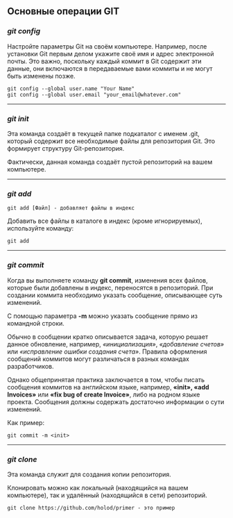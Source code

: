## Основные операции GIT

### ***git config***

Настройте параметры Git на своём компьютере.
Например, после установки Git первым делом укажите своё имя и адрес электронной почты. Это важно, поскольку каждый коммит в Git содержит эти данные, они включаются в передаваемые вами коммиты и не могут быть изменены позже.
```
git config --global user.name "Your Name"
git config --global user.email "your_email@whatever.com"
```
---
### ***git init***
Эта команда создаёт в текущей папке подкаталог с именем .git, который содержит все необходимые файлы для репозитория Git. Это формирует структуру Git-репозитория.

Фактически, данная команда создаёт пустой репозиторий на вашем компьютере.

---
### ***git add***
```
git add [Файл] - добавляет файлы в индекс
```
Добавить все файлы в каталоге в индекс (кроме игнорируемых), используйте команду:

```
git add
```
---
### ***git commit***
Когда вы выполняете команду **git commit**, изменения всех файлов, которые были добавлены в индекс, переносятся в репозиторий. При создании коммита необходимо указать сообщение, описывающее суть изменений.

С помощью параметра **-m** можно указать сообщение прямо из командной строки.

Обычно в сообщении кратко описывается задача, которую решает данное обновление, например, *«инициализация»*, *«добавление счетов»* или *«исправление ошибки создания счета»*. Правила оформления сообщений коммитов могут различаться в разных командах разработчиков.

Однако общепринятая практика заключается в том, чтобы писать сообщения коммитов на английском языке, например, **«init», «add Invoices»** или **«fix bug of create Invoice»**, либо на родном языке проекта. Сообщения должны содержать достаточно информации о сути изменений.

Как пример:
```
git commit -m <init>
```
---
### ***git clone***
Эта команда служит для создания копии репозитория.

Клонировать можно как локальный (находящийся на вашем компьютере), так и удалённый (находящийся в сети) репозиторий.

```
git clone https://github.com/holod/primer - это пример
```